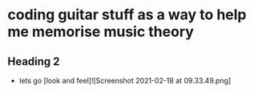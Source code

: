 # coding guitar stuff as a way to help me memorise music theory
## Heading 2
* lets go
[look and feel]![Screenshot 2021-02-18 at 09.33.49.png]
